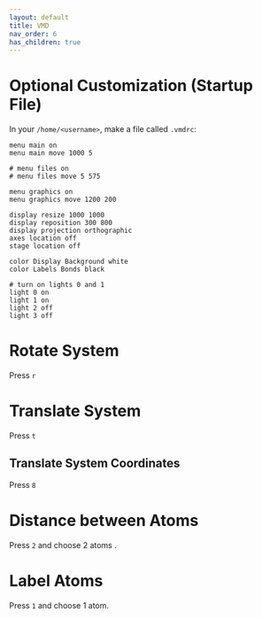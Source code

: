 ```yaml
---
layout: default
title: VMD 
nav_order: 6
has_children: true
---
```


# Optional Customization (Startup File)

In your `/home/<username>`, make a file called `.vmdrc`:

```
menu main on
menu main move 1000 5 

# menu files on
# menu files move 5 575 

menu graphics on
menu graphics move 1200 200 

display resize 1000 1000
display reposition 300 800
display projection orthographic
axes location off
stage location off

color Display Background white
color Labels Bonds black

# turn on lights 0 and 1
light 0 on
light 1 on
light 2 off
light 3 off
```

# Rotate System

Press `r` 

# Translate System

Press `t`

## Translate System Coordinates

Press `8`

# Distance between Atoms

Press `2` and choose 2 atoms
.
# Label Atoms

Press `1` and choose 1 atom.

